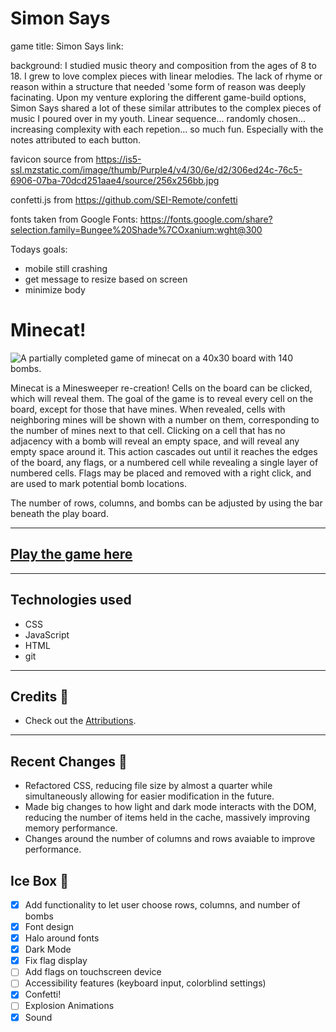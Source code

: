 # Simon Says

game title: Simon Says
link: 

background:
I studied music theory and composition from the ages of 8 to 18. I grew to love complex pieces with linear melodies. The lack of rhyme or reason within a structure that needed 'some form of reason was deeply facinating. Upon my venture exploring the different game-build options, Simon Says shared a lot of these similar attributes to the complex pieces of music I poured over in my youth. Linear sequence... randomly chosen... increasing complexity with each repetion... so much fun. Especially with the notes attributed to each button. 

favicon source from https://is5-ssl.mzstatic.com/image/thumb/Purple4/v4/30/6e/d2/306ed24c-76c5-6906-07ba-70dcd251aae4/source/256x256bb.jpg

confetti.js from https://github.com/SEI-Remote/confetti

fonts taken from Google Fonts:
https://fonts.google.com/share?selection.family=Bungee%20Shade%7COxanium:wght@300


Todays goals:
- mobile still crashing
- get message to resize based on screen
- minimize body

# Minecat!

![A partially completed game of minecat on a 40x30 board with 140 bombs.](https://minecat.davidstinson.dev/assets/images/minecat.jpeg)

Minecat is a Minesweeper re-creation! Cells on the board can be clicked, which will reveal them. The goal of the game is to reveal every cell on the board, except for those that have mines. When revealed, cells with neighboring mines will be shown with a number on them, corresponding to the number of mines next to that cell. Clicking on a cell that has no adjacency with a bomb will reveal an empty space, and will reveal any empty space around it. This action cascades out until it reaches the edges of the board, any flags, or a numbered cell while revealing a single layer of numbered cells. Flags may be placed and removed with a right click, and are used to mark potential bomb locations.

The number of rows, columns, and bombs can be adjusted by using the bar beneath the play board.

---

## [Play the game here](https://dcollis92.github.io/simon-says/)

---

## Technologies used 

- CSS
- JavaScript
- HTML
- git

---

## Credits 🙌

- Check out the [Attributions](https://github.com/DavidStinson/minecat/blob/main/attributions.md).

---

## Recent Changes 🧹

- Refactored CSS, reducing file size by almost a quarter while simultaneously allowing for easier modification in the future.
- Made big changes to how light and dark mode interacts with the DOM, reducing the number of items held in the cache, massively improving memory performance.
- Changes around the number of columns and rows avaiable to improve performance.

## Ice Box 🧊

- [x] Add functionality to let user choose rows, columns, and number of bombs
- [x] Font design
- [x] Halo around fonts
- [x] Dark Mode
- [x] Fix flag display
- [ ] Add flags on touchscreen device
- [ ] Accessibility features (keyboard input, colorblind settings)
- [x] Confetti!
- [ ] Explosion Animations
- [x] Sound